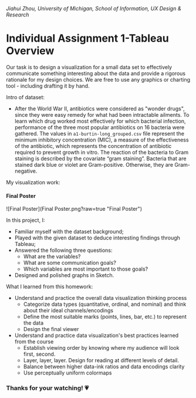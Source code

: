 *Jiahui Zhou, University of Michigan, School of Information, UX Design & Research*

# Individual Assignment 1-Tableau Overview
Our task is to design a visualization for a small data set to effectively communicate something interesting about the data and provide a rigorous rationale for my design choices. We are free to use any graphics or charting tool - including drafting it by hand.

Intro of dataset:
* After the World War II, antibiotics were considered as "wonder drugs", since they were easy remedy for what had been intractable ailments. To learn which drug worked most effectively for which bacterial infection, performance of the three most popular antibiotics on 16 bacteria were gathered. The values in `a1-burtin-long_grouped.csv` file represent the minimum inhibitory concentration (MIC), a measure of the effectiveness of the antibiotic, which represents the concentration of antibiotic required to prevent growth in vitro. The reaction of the bacteria to Gram staining is described by the covariate “gram staining”. Bacteria that are stained dark blue or violet are Gram-positive. Otherwise, they are Gram-negative.

My visualization work:
#### Final Poster
![Final Poster](Final Poster.png?raw=true "Final Poster")

In this project, I:
* Familiar myself with the dataset background;
* Played with the given dataset to deduce interesting findings through Tableau;
* Answered the following three questions:
  - What are the variables?
  - What are some communication goals?
  - Which variables are most important to those goals?
* Designed and polished graphs in Sketch.

What I learned from this homework:
* Understand and practice the overall data visualization thinking process
  - Categorize data types (quantitative, ordinal, and nominal) and think about their ideal channels/encodings
  - Define the most suitable marks (points, lines, bar, etc.) to represent the data
  - Design the final viewer
* Understand and practice data visualization's best practices learned from the course
  - Establish viewing order by knowing where my audience will look first, second.
  - Layer, layer, layer. Design for reading at different levels of detail.
  - Balance between higher data-ink ratios and data encodings clarity
  - Use perceptually uniform colormaps

### Thanks for your watching! 💗
